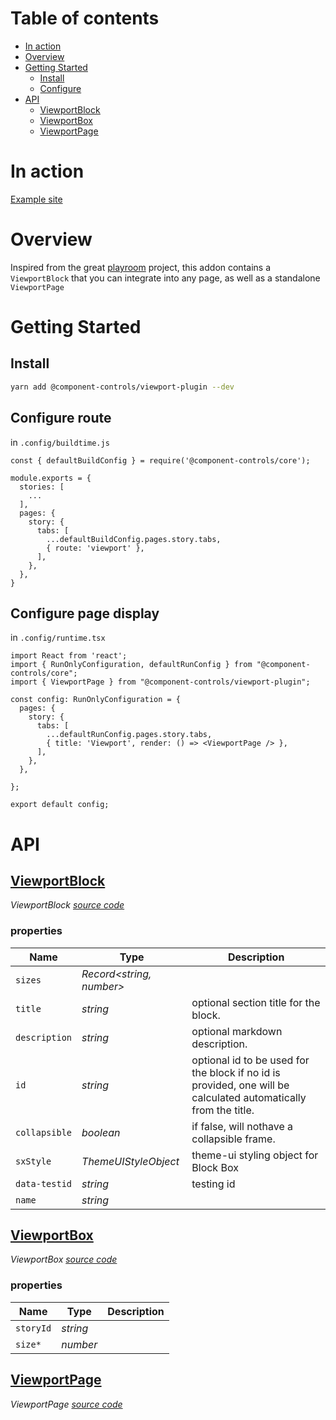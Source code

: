 # Table of contents

-   [In action](#in-action)
-   [Overview](#overview)
-   [Getting Started](#getting-started)
    -   [Install](#install)
    -   [Configure](#configure)
-   [API](#api)
    -   [<ins>ViewportBlock</ins>](#insviewportblockins)
    -   [<ins>ViewportBox</ins>](#insviewportboxins)
    -   [<ins>ViewportPage</ins>](#insviewportpageins)

# In action

[Example site](https://components-storybook-6-no-docs.netlify.app/?path=/test/components-actioncontainer--overview)

# Overview

Inspired from the great [playroom](https://github.com/seek-oss/playroom) project, this addon contains a `ViewportBlock` that you can integrate into any page, as well as a standalone `ViewportPage`

# Getting Started

## Install

```sh
yarn add @component-controls/viewport-plugin --dev
```

## Configure route

in `.config/buildtime.js`
```
const { defaultBuildConfig } = require('@component-controls/core');

module.exports = {
  stories: [
    ...
  ],
  pages: {
    story: {
      tabs: [
        ...defaultBuildConfig.pages.story.tabs,
        { route: 'viewport' },
      ],
    },
  },
}  
```

## Configure page display

in `.config/runtime.tsx`
```
import React from 'react';
import { RunOnlyConfiguration, defaultRunConfig } from "@component-controls/core";
import { ViewportPage } from "@component-controls/viewport-plugin";

const config: RunOnlyConfiguration = {
  pages: {
    story: {
      tabs: [
        ...defaultRunConfig.pages.story.tabs,
        { title: 'Viewport', render: () => <ViewportPage /> },
      ],
    },
  },

};

export default config;
```

# API

<react-docgen-typescript path="./src" />

<!-- START-REACT-DOCGEN-TYPESCRIPT -->

## <ins>ViewportBlock</ins>

_ViewportBlock [source code](https://github.com/ccontrols/component-controls/tree/master/plugins/viewport-plugin/src/ViewportBlock/ViewportBlock.tsx)_

### properties

| Name          | Type                        | Description                                                                                                     |
| ------------- | --------------------------- | --------------------------------------------------------------------------------------------------------------- |
| `sizes`       | _Record&lt;string, number>_ |                                                                                                                 |
| `title`       | _string_                    | optional section title for the block.                                                                           |
| `description` | _string_                    | optional markdown description.                                                                                  |
| `id`          | _string_                    | optional id to be used for the block if no id is provided, one will be calculated automatically from the title. |
| `collapsible` | _boolean_                   | if false, will nothave a collapsible frame.                                                                     |
| `sxStyle`     | _ThemeUIStyleObject_        | theme-ui styling object for Block Box                                                                           |
| `data-testid` | _string_                    | testing id                                                                                                      |
| `name`        | _string_                    |                                                                                                                 |

## <ins>ViewportBox</ins>

_ViewportBox [source code](https://github.com/ccontrols/component-controls/tree/master/plugins/viewport-plugin/src/ViewportBlock/ViewportBox.tsx)_

### properties

| Name      | Type     | Description |
| --------- | -------- | ----------- |
| `storyId` | _string_ |             |
| `size*`   | _number_ |             |

## <ins>ViewportPage</ins>

_ViewportPage [source code](https://github.com/ccontrols/component-controls/tree/master/plugins/viewport-plugin/src/ViewportPage/ViewportPage.tsx)_

<!-- END-REACT-DOCGEN-TYPESCRIPT -->
